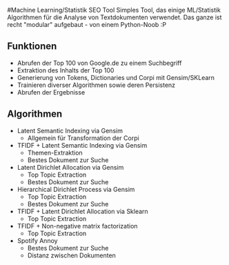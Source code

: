 #Machine Learning/Statistik SEO Tool
Simples Tool, das einige ML/Statistik Algorithmen für die Analyse von Textdokumenten verwendet. Das ganze ist recht "modular" aufgebaut - von einem Python-Noob :P

## Funktionen
- Abrufen der Top 100 von Google.de zu einem Suchbegriff
- Extraktion des Inhalts der Top 100
- Generierung von Tokens, Dictionaries und Corpi mit Gensim/SKLearn
- Trainieren diverser Algorithmen sowie deren Persistenz
- Abrufen der Ergebnisse

## Algorithmen
- Latent Semantic Indexing via Gensim
    - Allgemein für Transformation der Corpi
- TFIDF + Latent Semantic Indexing via Gensim
    - Themen-Extraktion
    - Bestes Dokument zur Suche
- Latent Dirichlet Allocation via Gensim
    - Top Topic Extraction
    - Bestes Dokument zur Suche
- Hierarchical Dirichlet Process via Gensim
    - Top Topic Extraction
    - Bestes Dokument zur Suche
- TFIDF + Latent Dirichlet Allocation via Sklearn
    - Top Topic Extraction
- TFIDF + Non-negative matrix factorization
    - Top Topic Extraction
- Spotify Annoy
    - Bestes Dokument zur Suche
    - Distanz zwischen Dokumenten


